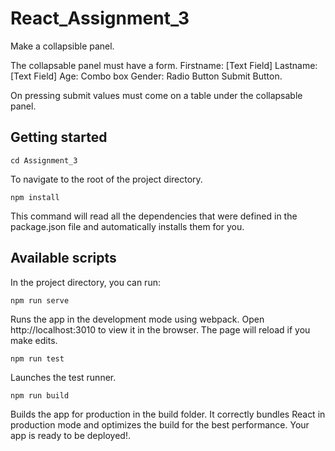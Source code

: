# React_Assignment_3

Make a collapsible panel.

The collapsable panel must have a form.
Firstname: [Text Field]
Lastname: [Text Field]
Age: Combo box
Gender: Radio Button
Submit Button.

On pressing submit values must come on a table under the collapsable panel.

## Getting started
```
cd Assignment_3
```
To navigate to the root of the project directory.

```
npm install
```
This command will read all the dependencies that were defined in the package.json file and automatically installs them for you.

## Available scripts

In the project directory, you can run:

```
npm run serve
```
Runs the app in the development mode using webpack.
Open http://localhost:3010 to view it in the browser.
The page will reload if you make edits.

```
npm run test
```
Launches the test runner.

```
npm run build
```
Builds the app for production in the build folder.
It correctly bundles React in production mode and optimizes the build for the best performance.
Your app is ready to be deployed!.

